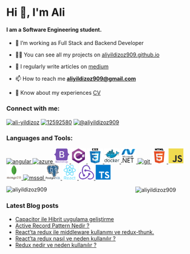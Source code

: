 <h1 align="left">Hi 👋, I'm Ali</h1>
<h4 align="left">I am a Software Engineering student.</h4>




- 🔭 I’m working as Full Stack and Backend Developer
- 👨‍💻 You can see all my projects on [aliyildizoz909.github.io](https://aliyildizoz909.github.io/projects.html)

- 📝 I regularly write articles on [medium](https://medium.com/@aliyildizoz909)

- 📫 How to reach me **aliyildizoz909@gmail.com**

- 📄 Know about my experiences [CV](https://aliyildizoz909.github.io/cv.html)

<h3 align="left">Connect with me:</h3>
<p align="left">
<a href="https://linkedin.com/in/ali-yildizoz" target="blank"><img align="center" src="https://raw.githubusercontent.com/rahuldkjain/github-profile-readme-generator/master/src/images/icons/Social/linked-in-alt.svg" alt="ali-yildizoz" height="30" width="40" /></a>
<a href="https://stackoverflow.com/users/12592580" target="blank"><img align="center" src="https://raw.githubusercontent.com/rahuldkjain/github-profile-readme-generator/master/src/images/icons/Social/stack-overflow.svg" alt="12592580" height="30" width="40" /></a>
<a href="https://medium.com/@aliyildizoz909" target="blank"><img align="center" src="https://raw.githubusercontent.com/rahuldkjain/github-profile-readme-generator/master/src/images/icons/Social/medium.svg" alt="@aliyildizoz909" height="30" width="40" /></a>
</p>

<h3 align="left">Languages and Tools:</h3>
<p align="left"> <a href="https://angular.io" target="_blank"> <img src="https://angular.io/assets/images/logos/angular/angular.svg" alt="angular" width="40" height="40"/> </a> <a href="https://azure.microsoft.com/en-in/" target="_blank"> <img src="https://www.vectorlogo.zone/logos/microsoft_azure/microsoft_azure-icon.svg" alt="azure" width="40" height="40"/> </a> <a href="https://getbootstrap.com" target="_blank"> <img src="https://raw.githubusercontent.com/devicons/devicon/master/icons/bootstrap/bootstrap-plain-wordmark.svg" alt="bootstrap" width="40" height="40"/> </a> <a href="https://www.w3schools.com/cs/" target="_blank"> <img src="https://raw.githubusercontent.com/devicons/devicon/master/icons/csharp/csharp-original.svg" alt="csharp" width="40" height="40"/> </a> <a href="https://www.w3schools.com/css/" target="_blank"> <img src="https://raw.githubusercontent.com/devicons/devicon/master/icons/css3/css3-original-wordmark.svg" alt="css3" width="40" height="40"/> </a> <a href="https://www.docker.com/" target="_blank"> <img src="https://raw.githubusercontent.com/devicons/devicon/master/icons/docker/docker-original-wordmark.svg" alt="docker" width="40" height="40"/> </a> <a href="https://dotnet.microsoft.com/" target="_blank"> <img src="https://raw.githubusercontent.com/devicons/devicon/master/icons/dot-net/dot-net-original-wordmark.svg" alt="dotnet" width="40" height="40"/> </a> <a href="https://git-scm.com/" target="_blank"> <img src="https://www.vectorlogo.zone/logos/git-scm/git-scm-icon.svg" alt="git" width="40" height="40"/> </a> <a href="https://www.w3.org/html/" target="_blank"> <img src="https://raw.githubusercontent.com/devicons/devicon/master/icons/html5/html5-original-wordmark.svg" alt="html5" width="40" height="40"/> </a> <a href="https://developer.mozilla.org/en-US/docs/Web/JavaScript" target="_blank"> <img src="https://raw.githubusercontent.com/devicons/devicon/master/icons/javascript/javascript-original.svg" alt="javascript" width="40" height="40"/> </a> <a href="https://www.mongodb.com/" target="_blank"> <img src="https://raw.githubusercontent.com/devicons/devicon/master/icons/mongodb/mongodb-original-wordmark.svg" alt="mongodb" width="40" height="40"/> </a> <a href="https://www.microsoft.com/en-us/sql-server" target="_blank"> <img src="https://www.svgrepo.com/show/303229/microsoft-sql-server-logo.svg" alt="mssql" width="40" height="40"/> </a> <a href="https://www.postgresql.org" target="_blank"> <img src="https://raw.githubusercontent.com/devicons/devicon/master/icons/postgresql/postgresql-original-wordmark.svg" alt="postgresql" width="40" height="40"/> </a> <a href="https://reactjs.org/" target="_blank"> <img src="https://raw.githubusercontent.com/devicons/devicon/master/icons/react/react-original-wordmark.svg" alt="react" width="40" height="40"/> </a> <a href="https://redux.js.org" target="_blank"> <img src="https://raw.githubusercontent.com/devicons/devicon/master/icons/redux/redux-original.svg" alt="redux" width="40" height="40"/> </a> <a href="https://www.typescriptlang.org/" target="_blank"> <img src="https://raw.githubusercontent.com/devicons/devicon/master/icons/typescript/typescript-original.svg" alt="typescript" width="40" height="40"/> </a> </p>

<p><img align="left" style="width:330px;display: inline; margin-right:10px;" src="https://github-readme-stats.vercel.app/api/top-langs?username=aliyildizoz909&show_icons=true&locale=en&layout=compact" alt="aliyildizoz909" /> <img style="width:400px;display: inline;" align="center" src="https://github-readme-stats.vercel.app/api?username=aliyildizoz909&show_icons=true&locale=en&include_all_commits=true&count_private=true" alt="aliyildizoz909" /></p>


### Latest Blog posts
<!-- BLOG-POST-LIST:START -->
- [Capacitor ile Hibrit uygulama geliştirme](https://medium.com/software-development-turkey/capacitor-ile-hibrit-uygulama-gelistirme-1b7425df3377?source=rss-a62137e94030------2)
- [Active Record Pattern Nedir ?](https://medium.com/software-development-turkey/active-record-pattern-nedir-46bcf33c8b91?source=rss-a62137e94030------2)
- [React’ta redux ile middleware kullanımı ve redux-thunk.](https://medium.com/software-development-turkey/reactta-redux-ile-middleware-kullan%C4%B1m%C4%B1-ve-redux-thunk-d46445f7b9c6?source=rss-a62137e94030------2)
- [React’ta redux nasıl ve neden kullanılır ?](https://medium.com/software-development-turkey/reactta-redux-nas%C4%B1l-ve-neden-kullan%C4%B1l%C4%B1r-f8e14ff1fdbc?source=rss-a62137e94030------2)
- [Redux nedir ve neden kullanılır ?](https://medium.com/software-development-turkey/redux-nedir-ve-neden-kullan%C4%B1l%C4%B1r-68153ad3adfb?source=rss-a62137e94030------2)
<!-- BLOG-POST-LIST:END -->
